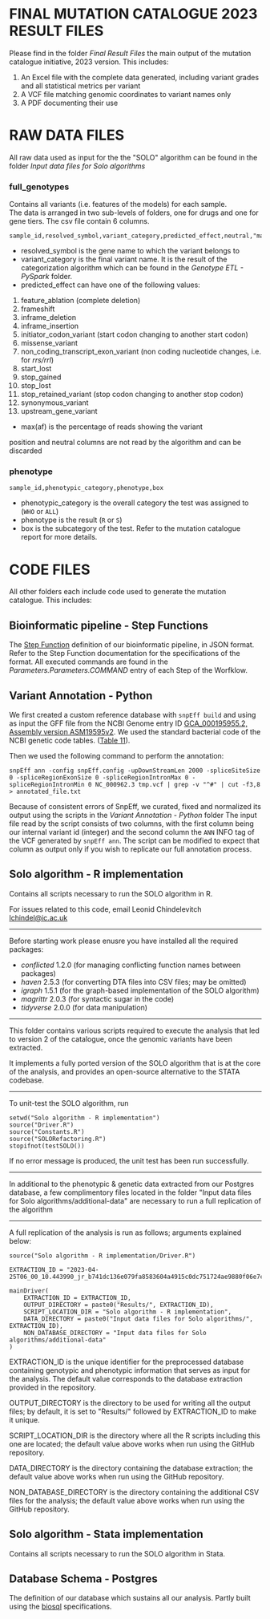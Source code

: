 # FINAL MUTATION CATALOGUE 2023 RESULT FILES
Please find in the folder *Final Result Files* the main output of the mutation catalogue initiative, 2023 version.
This includes:
1. An Excel file with the complete data generated, including variant grades and all statistical metrics per variant
2. A VCF file matching genomic coordinates to variant names only
3. A PDF documenting their use

# RAW DATA FILES
All raw data used as input for the the "SOLO" algorithm can be found in the folder *Input data files for Solo algorithms*

### full_genotypes
Contains all variants (i.e. features of the models) for each sample.  
The data is arranged in two sub-levels of folders, one for drugs and one for gene tiers. The csv file contain 6 columns.

```
sample_id,resolved_symbol,variant_category,predicted_effect,neutral,"max(af)",position
```

- resolved_symbol is the gene name to which the variant belongs to
- variant_category is the final variant name. It is the result of the categorization algorithm which can be found in the *Genotype ETL - PySpark* folder.
- predicted_effect can have one of the following values:
1. feature_ablation (complete deletion)
2. frameshift
3. inframe_deletion
4. inframe_insertion
5. initiator_codon_variant (start codon changing to another start codon)
6. missense_variant
7. non_coding_transcript_exon_variant (non coding nucleotide changes, i.e. for *rrs/rrl*)
8. start_lost
9. stop_gained
10. stop_lost
11. stop_retained_variant (stop codon changing to another stop codon)
12. synonymous_variant
13. upstream_gene_variant
- max(af) is the percentage of reads showing the variant

position and neutral columns are not read by the algorithm and can be discarded

### phenotype
```
sample_id,phenotypic_category,phenotype,box
```

- phenotypic_category is the overall category the test was assigned to (`WHO` or `ALL`)
- phenotype is the result (`R` or `S`)
- box is the subcategory of the test. Refer to the mutation catalogue report for more details.

# CODE FILES

All other folders each include code used to generate the mutation catalogue. This includes:

## Bioinformatic pipeline - Step Functions
The [Step Function](https://aws.amazon.com/step-functions/) definition of our bioinformatic pipeline, in JSON format. Refer to the Step Function documentation for the specifications of the format. All executed commands are found in the *Parameters.Parameters.COMMAND* entry of each Step of the Worfklow.

## Variant Annotation - Python

We first created a custom reference database with `snpEff build` and using as input the GFF file from the NCBI Genome entry ID [GCA_000195955.2, Assembly version ASM19595v2](https://ftp.ncbi.nlm.nih.gov/genomes/all/GCF/000/195/955/GCF_000195955.2_ASM19595v2/GCF_000195955.2_ASM19595v2_genomic.gff.gz). We used the standard bacterial code of the NCBI genetic code tables. ([Table 11](https://www.ncbi.nlm.nih.gov/Taxonomy/Utils/wprintgc.cgi#SG11)).  

Then we used the following command to perform the annotation: 

```
snpEff ann -config snpEff.config -upDownStreamLen 2000 -spliceSiteSize 0 -spliceRegionExonSize 0 -spliceRegionIntronMax 0 -spliceRegionIntronMin 0 NC_000962.3 tmp.vcf | grep -v "^#" | cut -f3,8 > annotated_file.txt

```


Because of consistent errors of SnpEff, we curated, fixed and normalized its output using the scripts in the *Variant Annotation - Python* folder
The input file read by the script consists of two columns, with the first column being our internal variant id (integer) and the second column the `ANN` INFO tag of the VCF generated by `snpEff ann`.
The script can be modified to expect that column as output only if you wish to replicate our full annotation process.

## Solo algorithm - R implementation
Contains all scripts necessary to run the SOLO algorithm in R.

For issues related to this code, email Leonid Chindelevitch <lchindel@ic.ac.uk>

***
Before starting work please enusre you have installed all the required packages:

- *conflicted* 1.2.0 (for managing conflicting function names between packages) 
- *haven*      2.5.3 (for converting DTA files into CSV files; may be omitted)
- *igraph*     1.5.1 (for the graph-based implementation of the SOLO algorithm)
- *magrittr*   2.0.3 (for syntactic sugar in the code)
- *tidyverse*  2.0.0 (for data manipulation)

***
This folder contains various scripts required to execute the analysis that led
to version 2 of the catalogue, once the genomic variants have been extracted.

It implements a fully ported version of the SOLO algorithm that is at the core 
of the analysis, and provides an open-source alternative to the STATA codebase.
***
To unit-test the SOLO algorithm, run

```
setwd("Solo algorithm - R implementation")
source("Driver.R")
source("Constants.R")
source("SOLORefactoring.R")
stopifnot(testSOLO())
```

If no error message is produced, the unit test has been run successfully.
***
In additional to the phenotypic & genetic data extracted from our Postgres database,
a few complimentory files located in the folder "Input data files for Solo algorithms/additional-data"
are necessary to run a full replication of the algorithm 

***
A full replication of the analysis is run as follows; arguments explained below:

```
source("Solo algorithm - R implementation/Driver.R")

EXTRACTION_ID = "2023-04-25T06_00_10.443990_jr_b741dc136e079fa8583604a4915c0dc751724ae9880f06e7c2eacc939e086536"

mainDriver(
    EXTRACTION_ID = EXTRACTION_ID,
    OUTPUT_DIRECTORY = paste0("Results/", EXTRACTION_ID),
    SCRIPT_LOCATION_DIR = "Solo algorithm - R implementation",
    DATA_DIRECTORY = paste0("Input data files for Solo algorithms/", EXTRACTION_ID),
    NON_DATABASE_DIRECTORY = "Input data files for Solo algorithms/additional-data"
)
```


EXTRACTION_ID is the unique identifier for the preprocessed database containing 
genotypic and phenotypic information that serves as input for the analysis. The
default value corresponds to the database extraction provided in the repository.  

OUTPUT_DIRECTORY is the directory to be used for writing all the output files; 
by default, it is set to "Results/" followed by EXTRACTION_ID to make it unique.  

SCRIPT_LOCATION_DIR is the directory where all the R scripts including this one 
are located; the default value above works when run using the GitHub repository.  

DATA_DIRECTORY is the directory containing the database extraction;
the default value above works when run using the GitHub repository.  

NON_DATABASE_DIRECTORY is the directory containing the additional CSV files for
the analysis; the default value above works when run using the GitHub repository.  


## Solo algorithm - Stata implementation
Contains all scripts necessary to run the SOLO algorithm in Stata.

## Database Schema - Postgres
The definition of our  database which sustains all our analysis. Partly built using the [biosql](https://github.com/biosql/biosql) specifications.